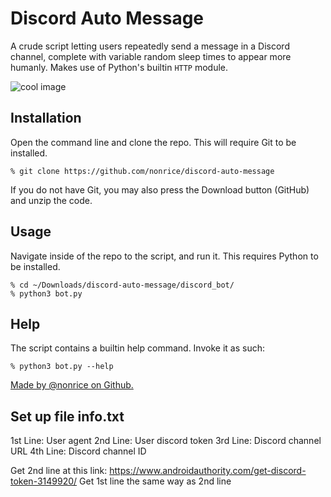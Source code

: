 # Discord Auto Message

A crude script letting users repeatedly send a message in a Discord channel, complete with variable random sleep times to appear more humanly. Makes use of Python's builtin `HTTP` module.

![cool image](./screenshot.png)

## Installation
Open the command line and clone the repo. This will require Git to be installed.
```
% git clone https://github.com/nonrice/discord-auto-message
```
If you do not have Git, you may also press the Download button (GitHub) and unzip the code.
## Usage
Navigate inside of the repo to the script, and run it. This requires Python to be installed.
```
% cd ~/Downloads/discord-auto-message/discord_bot/
% python3 bot.py
```
## Help
The script contains a builtin help command. Invoke it as such:
```
% python3 bot.py --help
```
[Made by @nonrice on Github.](https://github.com/nonrice)

## Set up file info.txt
1st Line: User agent
2nd Line: User discord token
3rd Line: Discord channel URL
4th Line: Discord channel ID

Get 2nd line at this link: https://www.androidauthority.com/get-discord-token-3149920/
Get 1st line the same way as 2nd line
